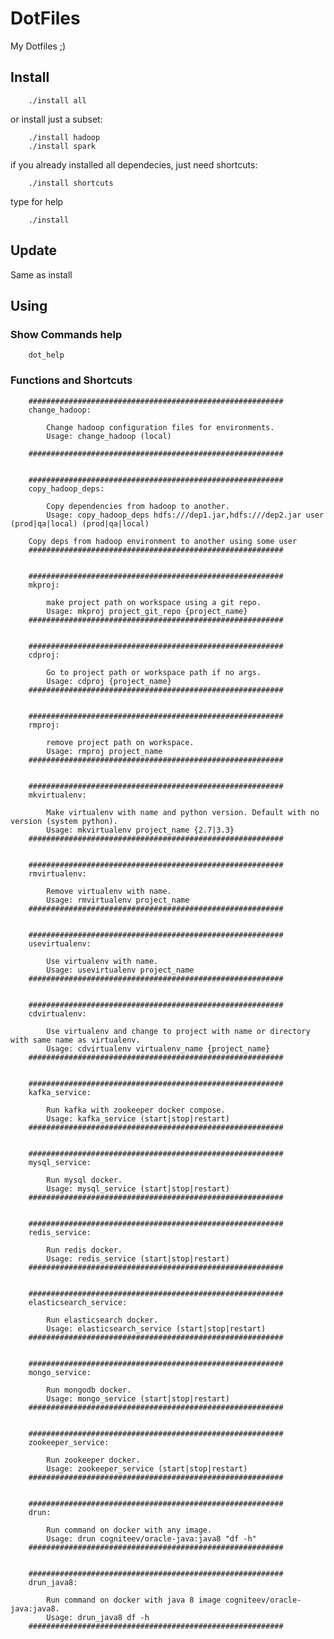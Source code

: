 # DotFiles
My Dotfiles ;)

## Install

```
    ./install all
```

or install just a subset:

```
    ./install hadoop
    ./install spark    
```

if you already installed all dependecies, just need shortcuts:

```
    ./install shortcuts
```

type for help

```
    ./install
```

## Update

Same as install

## Using

### Show Commands help

```
    dot_help
```

### Functions and Shortcuts


        #########################################################
        change_hadoop:

            Change hadoop configuration files for environments.
            Usage: change_hadoop (local)
        
        #########################################################
        

        #########################################################
        copy_hadoop_deps:

            Copy dependencies from hadoop to another.
            Usage: copy_hadoop_deps hdfs:///dep1.jar,hdfs:///dep2.jar user (prod|qa|local) (prod|qa|local)
        
        Copy deps from hadoop environment to another using some user
        #########################################################
        

        #########################################################
        mkproj:

            make project path on workspace using a git repo.
            Usage: mkproj project_git_repo {project_name}
        #########################################################
        

        #########################################################
        cdproj:

            Go to project path or workspace path if no args.
            Usage: cdproj {project_name}
        #########################################################
        

        #########################################################
        rmproj:

            remove project path on workspace.
            Usage: rmproj project_name
        #########################################################
        

        #########################################################
        mkvirtualenv:

            Make virtualenv with name and python version. Default with no version (system python).
            Usage: mkvirtualenv project_name {2.7|3.3}
        #########################################################
        

        #########################################################
        rmvirtualenv:

            Remove virtualenv with name.
            Usage: rmvirtualenv project_name
        #########################################################
        

        #########################################################
        usevirtualenv:

            Use virtualenv with name.
            Usage: usevirtualenv project_name
        #########################################################
        

        #########################################################
        cdvirtualenv:

            Use virtualenv and change to project with name or directory with same name as virtualenv.
            Usage: cdvirtualenv virtualenv_name {project_name}
        #########################################################
        

        #########################################################
        kafka_service:

            Run kafka with zookeeper docker compose.
            Usage: kafka_service (start|stop|restart)
        #########################################################
        

        #########################################################
        mysql_service:

            Run mysql docker.
            Usage: mysql_service (start|stop|restart)
        #########################################################
        

        #########################################################
        redis_service:

            Run redis docker.
            Usage: redis_service (start|stop|restart)
        #########################################################
        

        #########################################################
        elasticsearch_service:

            Run elasticsearch docker.
            Usage: elasticsearch_service (start|stop|restart)
        #########################################################
        

        #########################################################
        mongo_service:

            Run mongodb docker.
            Usage: mongo_service (start|stop|restart)
        #########################################################
        

        #########################################################
        zookeeper_service:

            Run zookeeper docker.
            Usage: zookeeper_service (start|stop|restart)
        #########################################################
        

        #########################################################
        drun:

            Run command on docker with any image.
            Usage: drun cogniteev/oracle-java:java8 "df -h"
        #########################################################
        

        #########################################################
        drun_java8:

            Run command on docker with java 8 image cogniteev/oracle-java:java8.
            Usage: drun_java8 df -h
        #########################################################
        
